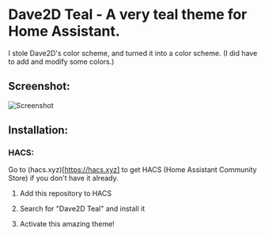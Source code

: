 # Dave2D Teal - A very teal theme for Home Assistant.

I stole Dave2D's color scheme, and turned it into a color scheme. (I did have to add and modify some colors.)

## Screenshot:

![Screenshot](https://i.imgur.com/X1GQyM3.png)

## Installation:

### HACS:

Go to (hacs.xyz)[https://hacs.xyz] to get HACS (Home Assistant Community Store) if you don't have it already.

1. Add this repository to HACS

2. Search for "Dave2D Teal" and install it

3. Activate this amazing theme!
